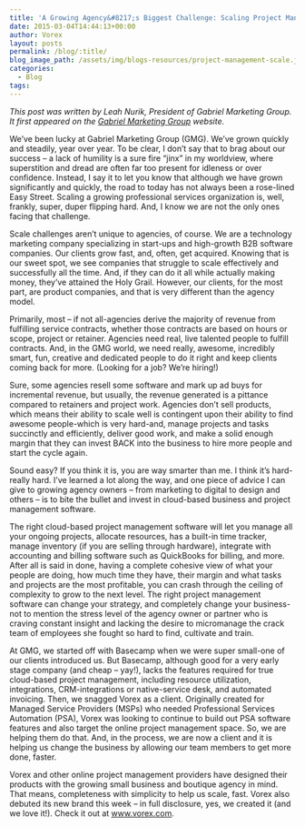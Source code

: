 ```yaml
---
title: 'A Growing Agency&#8217;s Biggest Challenge: Scaling Project Management'
date: 2015-03-04T14:44:13+00:00
author: Vorex
layout: posts
permalink: /blog/:title/
blog_image_path: /assets/img/blogs-resources/project-management-scale.jpg
categories:
  - Blog
tags:
---
```

_This post was written by Leah Nurik, President of Gabriel Marketing Group. It first appeared on the [Gabriel Marketing Group](http://www.gabrielmarketing.com/2015/03/growing-agencys-biggest-challenge-scaling-project-management/) website._

We&#8217;ve been lucky at Gabriel Marketing Group (GMG). We&#8217;ve grown quickly and steadily, year over year. To be clear, I don&#8217;t say that to brag about our success &#8211; a lack of humility is a sure fire &#8220;jinx&#8221; in my worldview, where superstition and dread are often far too present for idleness or over confidence. Instead, I say it to let you know that although we have grown significantly and quickly, the road to today has not always been a rose-lined Easy Street. Scaling a growing professional services organization is, well, frankly, super, duper flipping hard. And, I know we are not the only ones facing that challenge.

Scale challenges aren&#8217;t unique to agencies, of course. We are a technology marketing company specializing in start-ups and high-growth B2B software companies. Our clients grow fast, and, often, get acquired. Knowing that is our sweet spot, we see companies that struggle to scale effectively and successfully all the time. And, if they can do it all while actually making money, they&#8217;ve attained the Holy Grail. However, our clients, for the most part, are product companies, and that is very different than the agency model.

Primarily, most &#8211; if not all-agencies derive the majority of revenue from fulfilling service contracts, whether those contracts are based on hours or scope, project or retainer. Agencies need real, live talented people to fulfill contracts. And, in the GMG world, we need really, awesome, incredibly smart, fun, creative and dedicated people to do it right and keep clients coming back for more. (Looking for a job? We&#8217;re hiring!)

Sure, some agencies resell some software and mark up ad buys for incremental revenue, but usually, the revenue generated is a pittance compared to retainers and project work. Agencies don&#8217;t sell products, which means their ability to scale well is contingent upon their ability to find awesome people-which is very hard-and, manage projects and tasks succinctly and efficiently, deliver good work, and make a solid enough margin that they can invest BACK into the business to hire more people and start the cycle again.

Sound easy? If you think it is, you are way smarter than me. I think it&#8217;s hard-really hard. I&#8217;ve learned a lot along the way, and one piece of advice I can give to growing agency owners &#8211; from marketing to digital to design and others &#8211; is to bite the bullet and invest in cloud-based business and project management software.

The right cloud-based project management software will let you manage all your ongoing projects, allocate resources, has a built-in time tracker, manage inventory (if you are selling through hardware), integrate with accounting and billing software such as QuickBooks for billing, and more. After all is said in done, having a complete cohesive view of what your people are doing, how much time they have, their margin and what tasks and projects are the most profitable, you can crash through the ceiling of complexity to grow to the next level. The right project management software can change your strategy, and completely change your business-not to mention the stress level of the agency owner or partner who is craving constant insight and lacking the desire to micromanage the crack team of employees she fought so hard to find, cultivate and train.

At GMG, we started off with Basecamp when we were super small-one of our clients introduced us. But Basecamp, although good for a very early stage company (and cheap &#8211; yay!), lacks the features required for true cloud-based project management, including resource utilization, integrations, CRM-integrations or native-service desk, and automated invoicing. Then, we snagged Vorex as a client. Originally created for Managed Service Providers (MSPs) who needed Professional Services Automation (PSA), Vorex was looking to continue to build out PSA software features and also target the online project management space. So, we are helping them do that. And, in the process, we are now a client and it is helping us change the business by allowing our team members to get more done, faster.

Vorex and other online project management providers have designed their products with the growing small business and boutique agency in mind. That means, completeness with simplicity to help us scale, fast. Vorex also debuted its new brand this week &#8211; in full disclosure, yes, we created it (and we love it!). Check it out at www.vorex.com.
